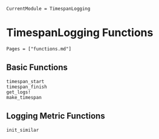 ```@meta
CurrentModule = TimespanLogging
```

# TimespanLogging Functions
```@index
Pages = ["functions.md"]
```

## Basic Functions
```@docs
timespan_start
timespan_finish
get_logs!
make_timespan
```

## Logging Metric Functions
```@docs
init_similar
```
